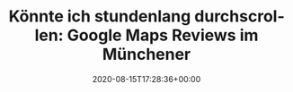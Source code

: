 ---
retweeted: false
source: <a href="http://www.samruston.co.uk" rel="nofollow">Flamingo for Android</a>
entities:
  user_mentions: []
  urls: []
  symbols: []
  media:
  - expanded_url: https://twitter.com/bascht/status/1294687449638215685/photo/1
    indices:
    - '80'
    - '103'
    url: https://t.co/F84yOvWbmK
    media_url: http://pbs.twimg.com/media/EfenX5XXgAA5kgz.jpg
    id_str: '1294687446869966848'
    id: '1294687446869966848'
    media_url_https: https://pbs.twimg.com/media/EfenX5XXgAA5kgz.jpg
    sizes:
      large:
        w: '1080'
        h: '1037'
        resize: fit
      medium:
        w: '1080'
        h: '1037'
        resize: fit
      thumb:
        w: '150'
        h: '150'
        resize: crop
      small:
        w: '680'
        h: '653'
        resize: fit
    type: photo
    display_url: pic.twitter.com/F84yOvWbmK
  hashtags: []
display_text_range:
- '0'
- '103'
favorite_count: '6'
id_str: '1294687449638215685'
truncated: false
retweet_count: '0'
id: '1294687449638215685'
possibly_sensitive: false
created_at: Sat Aug 15 17:28:36 +0000 2020
favorited: false
full_text: "Könnte ich stundenlang durchscrollen: \nGoogle Maps Reviews im Münchener
  Umland."
lang: de
extended_entities:
  media:
  - expanded_url: https://twitter.com/bascht/status/1294687449638215685/photo/1
    indices:
    - '80'
    - '103'
    url: https://t.co/F84yOvWbmK
    media_url: http://pbs.twimg.com/media/EfenX5XXgAA5kgz.jpg
    id_str: '1294687446869966848'
    id: '1294687446869966848'
    media_url_https: https://pbs.twimg.com/media/EfenX5XXgAA5kgz.jpg
    sizes:
      large:
        w: '1080'
        h: '1037'
        resize: fit
      medium:
        w: '1080'
        h: '1037'
        resize: fit
      thumb:
        w: '150'
        h: '150'
        resize: crop
      small:
        w: '680'
        h: '653'
        resize: fit
    type: photo
    display_url: pic.twitter.com/F84yOvWbmK
tags:
- pesos/twitter
date: '2020-08-15T17:28:36+00:00'
src: https://twitter.com/bascht/status/1294687449638215685
original_url: https://twitter.com/bascht/status/1294687449638215685
type: twitter_tweet
media_url: https://img.bascht.com/twitter/pbs.twimg.com/media/EfenX5XXgAA5kgz.jpg
text: "Könnte ich stundenlang durchscrollen: \nGoogle Maps Reviews im Münchener Umland."
title: "Könnte ich stundenlang durchscrollen: \nGoogle Maps Reviews im Münchener"

---